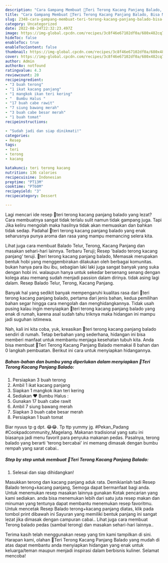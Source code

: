 ```yaml
---
description: "Cara Gampang Membuat 🍆Teri Terong Kacang Panjang Balado, Bisa Manjain Lidah"
title: "Cara Gampang Membuat 🍆Teri Terong Kacang Panjang Balado, Bisa Manjain Lidah"
slug: 2348-cara-gampang-membuat-teri-terong-kacang-panjang-balado-bisa-manjain-lidah
category: Uncategorized
date: 2022-08-24T22:32:23.497Z
image: https://img-global.cpcdn.com/recipes/3c8f46e67102df0a/680x482cq70/teri-terong-kacang-panjang-balado-foto-resep-utama.jpg
hideToc: false
enableToc: true
enableTocContent: false
thumbnail: https://img-global.cpcdn.com/recipes/3c8f46e67102df0a/680x482cq70/teri-terong-kacang-panjang-balado-foto-resep-utama.jpg
cover: https://img-global.cpcdn.com/recipes/3c8f46e67102df0a/680x482cq70/teri-terong-kacang-panjang-balado-foto-resep-utama.jpg
author: Admin
authorAv: notfound
ratingvalue: 4.3
reviewcount: 20
recipeingredient:
- "3 buah terong"
- "1 ikat kacang panjang"
- "1 mangkok ikan teri kering"
- "  Bumbu Halus "
- "17 buah cabe rawit"
- "7 siung bawang merah"
- "3 buah cabe besar merah"
- "1 buah tomat"
recipeinstructions:

- "Sudah jadi dan siap dinikmati!"
categories:
- Resep
tags:
- teri
- terong
- kacang

katakunci: teri terong kacang 
nutrition: 136 calories
recipecuisine: Indonesian
preptime: "PT13M"
cooktime: "PT60M"
recipeyield: "3"
recipecategory: Dessert

---
```



Lagi mencari ide resep 🍆teri terong kacang panjang balado yang lezat? Cara membuatnya sangat tidak terlalu sulit namun tidak gampang juga. Tapi Jika keliru mengolah maka hasilnya tidak akan memuaskan dan bahkan tidak sedap. Padahal 🍆teri terong kacang panjang balado yang enak seharusnya punya aroma dan rasa yang mampu memancing selera kita.


Lihat juga cara membuat Balado Telur, Terong, Kacang Panjang dan masakan sehari-hari lainnya. Terbaru Teruji; Resep &#39;balado terong kacang panjang&#39; teruji. 🍆teri terong kacang panjang balado, Memasak merupakan bentuk hobi yang menggembirakan dilakukan oleh berbagai komunitas. bukan hanya para ibu ibu, sebagian laki laki juga sangat banyak yang suka dengan hobi ini. walaupun hanya untuk sekedar bersenang senang dengan kolega atau memang sudah menjadi passion dalam dirinya. tidak asing lagi dalam. Resep Balado Telur, Terong, Kacang Panjang.

Banyak hal yang sedikit banyak mempengaruhi kualitas rasa dari 🍆teri terong kacang panjang balado, pertama dari jenis bahan, kedua pemilihan bahan segar hingga cara mengolah dan menghidangkannya. Tidak usah pusing kalau ingin menyiapkan 🍆teri terong kacang panjang balado yang enak di rumah, karena asal sudah tahu triknya maka hidangan ini mampu jadi suguhan istimewa.


Nah, kali ini kita coba, yuk, kreasikan 🍆teri terong kacang panjang balado sendiri di rumah. Tetap berbahan yang sederhana, hidangan ini bisa memberi manfaat untuk membantu menjaga kesehatan tubuh kita. Anda bisa membuat 🍆Teri Terong Kacang Panjang Balado memakai 8 bahan dan 0 langkah pembuatan. Berikut ini cara untuk menyiapkan hidangannya.

<!--inarticleads1-->

##### Bahan-bahan dan bumbu yang diperlukan dalam menyiapkan 🍆Teri Terong Kacang Panjang Balado:

1. Persiapkan 3 buah terong
1. Ambil 1 ikat kacang panjang
1. Siapkan 1 mangkok ikan teri kering
1. Sediakan  ❤ Bumbu Halus :
1. Gunakan 17 buah cabe rawit
1. Ambil 7 siung bawang merah
1. Siapkan 3 buah cabe besar merah
1. Persiapkan 1 buah tomat


Biar nyuus tp g dpt. 😂😂. Tp ttp yummy jg. #Pekan_Padang #Cookpadcommunity_Magelang. Makanan tradisional yang satu ini biasanya jadi menu favorit para penyuka makanan pedas. Pasalnya, terong balado yang berarti &#39;terong bercabai&#39; ini memang dimasak dengan bumbu rempah yang sarat cabai.. 

<!--inarticleads2-->

##### Step by step untuk membuat 🍆Teri Terong Kacang Panjang Balado:


1. Selesai dan siap dihidangkan!

Masukkan terong dan kacang panjang aduk rata. Demikianlah tadi Resep Balado terong+kacang panjang, Semoga dapat bermanfaat bagi anda. Untuk menemukan resep masakan lainnya gunakan Kotak pencarian yang kami sediakan. anda bisa menemukan lebih dari satu juta resep makan dan minuman yang tentunya dapat membantu menemukan resep favoritmu. Untuk mencetak Resep Balado terong+kacang panjang diatas, klik pada tombol print dibawah ini Sayuran yang memiliki bentuk panjang ini sangat lezat jika dimasak dengan campuran cabai.. Lihat juga cara membuat Terong balado pedas (sambal terong) dan masakan sehari-hari lainnya.. 

Terima kasih telah menggunakan resep yang tim kami tampilkan di sini. Harapan kami, olahan 🍆Teri Terong Kacang Panjang Balado yang mudah di atas dapat membantu anda menyiapkan hidangan yang enak untuk keluarga/teman maupun menjadi inspirasi dalam berbisnis kuliner. Selamat mencoba!
